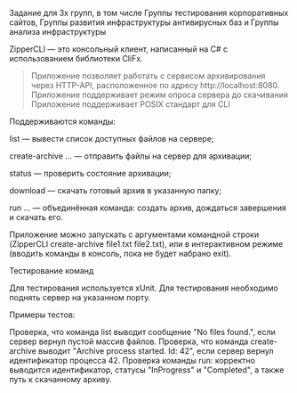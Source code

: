Задание для 3х групп, в том числе 
Группы тестирования корпоративных сайтов,
Группы развития инфраструктуры антивирусных баз и 
Группы анализа инфраструктуры

ZipperCLI — это консольный клиент, написанный на C# с использованием библиотеки CliFx.

>Приложение позволяет работать с сервисом архивирования через HTTP-API, расположенное по адресу http://localhost:8080.
>Приложение поддерживает режим опроса сервера до скачивания
>Приложение поддерживает POSIX стандарт для CLI

Поддерживаются команды:

list — вывести список доступных файлов на сервере;

create-archive <file1> <file2> ... — отправить файлы на сервер для архивации;

status <processId> — проверить состояние архивации;

download <processId> <destination> — скачать готовый архив в указанную папку;

run <destination> <file1> <file2> ... — объединённая команда: создать архив, дождаться завершения и скачать его.

Приложение можно запускать с аргументами командной строки (ZipperCLI create-archive file1.txt file2.txt),
или в интерактивном режиме (вводить команды в консоль, пока не будет набрано exit).

Тестирование команд

Для тестирования используется xUnit.
Для тестирования необходимо поднять сервер на указанном порту.

Примеры тестов:

Проверка, что команда list выводит сообщение "No files found.", если сервер вернул пустой массив файлов.
Проверка, что команда create-archive выводит "Archive process started. Id: 42", если сервер вернул идентификатор процесса 42.
Проверка команды run: корректно выводится идентификатор, статусы "InProgress" и "Completed", а также путь к скачанному архиву.